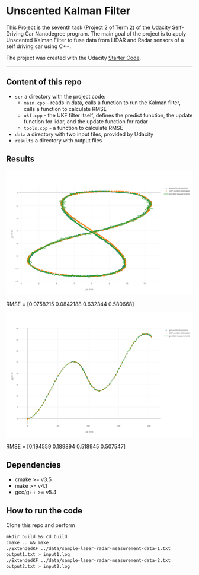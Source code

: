 # Unscented Kalman Filter
This Project is the seventh task (Project 2 of Term 2) of the Udacity Self-Driving Car Nanodegree program. The main goal of the project is to apply Unscented Kalman Filter to fuse data from LIDAR and Radar sensors of a self driving car using C++.

The project was created with the Udacity [Starter Code](https://github.com/udacity/CarND-Unscented-Kalman-Filter-Project).

---

## Content of this repo
- `scr`  a directory with the project code:
  - `main.cpp` - reads in data, calls a function to run the Kalman filter, calls a function to calculate RMSE
  - `ukf.cpp` - the UKF filter itself, defines the predict function, the update function for lidar, and the update function for radar
  - `tools.cpp` - a function to calculate RMSE
- `data`  a directory with two input files, provided by Udacity
- `results`  a directory with output files

## Results 

![input 1 results](readme_img/plot1.png)

RMSE = [0.0758215 0.0842188 0.632344 0.580668]

![input 2 results](readme_img/plot2.png)

RMSE = [0.194559 0.189894 0.518945 0.507547]


## Dependencies

* cmake >= v3.5
* make >= v4.1
* gcc/g++ >= v5.4

## How to run the code
Clone this repo and perform 
```
mkdir build && cd build
cmake .. && make
./ExtendedKF ../data/sample-laser-radar-measurement-data-1.txt output1.txt > input1.log
./ExtendedKF ../data/sample-laser-radar-measurement-data-2.txt output2.txt > input2.log
```

